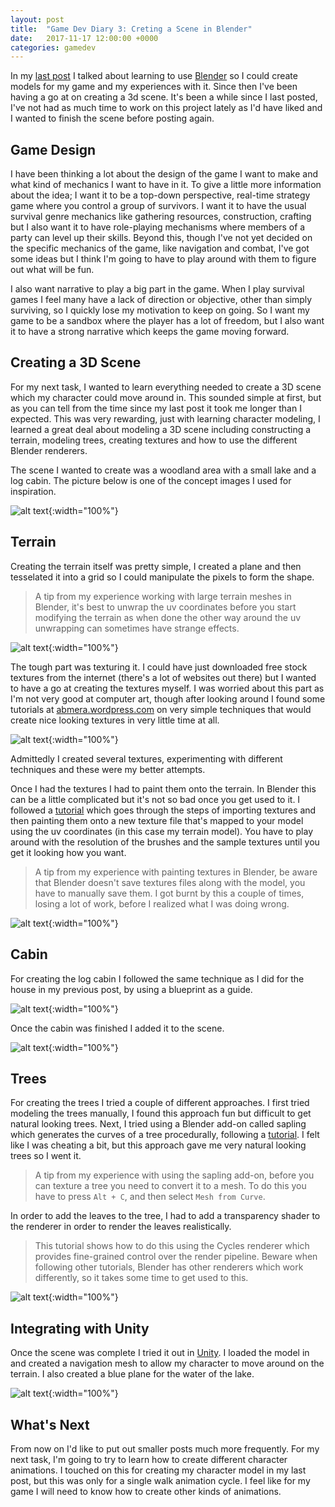 ```yaml
---
layout: post
title:  "Game Dev Diary 3: Creting a Scene in Blender"
date:   2017-11-17 12:00:00 +0000
categories: gamedev
---
```


In my [last post][last-post] I talked about learning to use [Blender][blender-website] so I could create models for my game and my experiences with it. Since then I've been having a go at on creating a 3d scene. It's been a while since I last posted, I've not had as much time to work on this project lately as I'd have liked and I wanted to finish the scene before posting again.

## Game Design

I have been thinking a lot about the design of the game I want to make and what kind of mechanics I want to have in it. To give a little more information about the idea; I want it to be a top-down perspective, real-time strategy game where you control a group of survivors. I want it to have the usual survival genre mechanics like gathering resources, construction, crafting but I also want it to have role-playing mechanisms where members of a party can level up their skills. Beyond this, though I've not yet decided on the specific mechanics of the game, like navigation and combat, I've got some ideas but I think I'm going to have to play around with them to figure out what will be fun.

I also want narrative to play a big part in the game. When I play survival games I feel many have a lack of direction or objective, other than simply surviving, so I quickly lose my motivation to keep on going. So I want my game to be a sandbox where the player has a lot of freedom, but I also want it to have a strong narrative which keeps the game moving forward.

## Creating a 3D Scene

For my next task, I wanted to learn everything needed to create a 3D scene which my character could move around in. This sounded simple at first, but as you can tell from the time since my last post it took me longer than I expected. This was very rewarding, just with learning character modeling, I learned a great deal about modeling a 3D scene including constructing a terrain, modeling trees, creating textures and how to use the different Blender renderers.

The scene I wanted to create was a woodland area with a small lake and a log cabin. The picture below is one of the concept images I used for inspiration.

![alt text](https://github.com/AerialMantis/aerialmantis.github.io/raw/master/images/game-dev-diary-3/log-cabin.png "Log cabin reference image"){:width="100%"}

## Terrain

Creating the terrain itself was pretty simple, I created a plane and then tesselated it into a grid so I could manipulate the pixels to form the shape.

> A tip from my experience working with large terrain meshes in Blender, it's best to unwrap the uv coordinates before you start modifying the terrain as when done the other way around the uv unwrapping can sometimes have strange effects.

![alt text](https://github.com/AerialMantis/aerialmantis.github.io/raw/master/images/game-dev-diary-3/terrain-solid.png "Terrain in wireframe"){:width="100%"}

The tough part was texturing it. I could have just downloaded free stock textures from the internet (there's a lot of websites out there) but I wanted to have a go at creating the textures myself. I was worried about this part as I'm not very good at computer art, though after looking around I found some tutorials at [abmera.wordpress.com][abmera-tutorials] on very simple techniques that would create nice looking textures in very little time at all.

![alt text](https://github.com/AerialMantis/aerialmantis.github.io/raw/master/images/game-dev-diary-3/terrain-textures.png "Terrain textures"){:width="100%"}

Admittedly I created several textures, experimenting with different techniques and these were my better attempts.

Once I had the textures I had to paint them onto the terrain. In Blender this can be a little complicated but it's not so bad once you get used to it. I followed a [tutorial][painting-textures] which goes through the steps of importing textures and then painting them onto a new texture file that's mapped to your model using the uv coordinates (in this case my terrain model). You have to play around with the resolution of the brushes and the sample textures until you get it looking how you want.

> A tip from my experience with painting textures in Blender, be aware that Blender doesn't save textures files along with the model, you have to manually save them. I got burnt by this a couple of times, losing a lot of work, before I realized what I was doing wrong.

![alt text](https://github.com/AerialMantis/aerialmantis.github.io/raw/master/images/game-dev-diary-3/terrain-textured.png "Terrain textured"){:width="100%"}

## Cabin

For creating the log cabin I followed the same technique as I did for the house in my previous post, by using a blueprint as a guide.

![alt text](https://github.com/AerialMantis/aerialmantis.github.io/raw/master/images/game-dev-diary-3/log-cabin-blueprint.png "Terrain textured"){:width="100%"}

Once the cabin was finished I added it to the scene.

![alt text](https://github.com/AerialMantis/aerialmantis.github.io/raw/master/images/game-dev-diary-3/log-cabin-model.png "Terrain textured"){:width="100%"}

## Trees

For creating the trees I tried a couple of different approaches. I first tried modeling the trees manually, I found this approach fun but difficult to get natural looking trees. Next, I tried using a Blender add-on called sapling which generates the curves of a tree procedurally, following a [tutorial][creating-trees]. I felt like I was cheating a bit, but this approach gave me very natural looking trees so I went it.

> A tip from my experience with using the sapling add-on, before you can texture a tree you need to convert it to a mesh. To do this you have to press `Alt + C`, and then select `Mesh from Curve`.

In order to add the leaves to the tree, I had to add a transparency shader to the renderer in order to render the leaves realistically.

> This tutorial shows how to do this using the Cycles renderer which provides fine-grained control over the render pipeline. Beware when following other tutorials, Blender has other renderers which work differently, so it takes some time to get used to this.

![alt text](https://github.com/AerialMantis/aerialmantis.github.io/raw/master/images/game-dev-diary-3/finished-scene.png "Finished scene"){:width="100%"}

## Integrating with Unity

Once the scene was complete I tried it out in [Unity][unity-website]. I loaded the model in and created a navigation mesh to allow my character to move around on the terrain. I also created a blue plane for the water of the lake.

![alt text](https://github.com/AerialMantis/aerialmantis.github.io/raw/master/images/game-dev-diary-3/finished-scene-in-game.png "Finished scene"){:width="100%"}

## What's Next

From now on I'd like to put out smaller posts much more frequently. For my next task, I'm going to try to learn how to create different character animations. I touched on this for creating my character model in my last post, but this was only for a single walk animation cycle. I feel like for my game I will need to know how to create other kinds of animations.

[last-post]: http://www.aerialmantis.co.uk/blog/2017/04/16/game-dev-diary-2/
[unity-website]: https://unity3d.com/
[blender-website]: https://www.blender.org
[abmera-tutorials]: https://abmera.wordpress.com/2012/05/21/creating-nice-looking-game-textures-using-gimp/
[gimp]: https://www.gimp.org/
[painting-textures]: https://www.youtube.com/watch?v=xYVVhC60mz0
[creating-trees]: https://www.youtube.com/watch?v=rN2CYXVKH0s